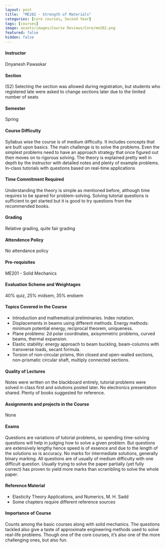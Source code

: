 ```yaml
---
layout: post
title:  "ME202 - Strength of Materials"
categories: [core courses, Second Year]
tags: [courses]
image: assets/images/Course Reviews/Core/me202.png
featured: false
hidden: false
---
```


#### Instructor
Dnyanesh Pawaskar

#### Section
(S2) Selecting the section was allowed during registration, but students who registered late were asked to change sections later due to the limited number of seats

#### Semester
Spring

#### Course Difficulty
Syllabus wise the course is of medium difficulty. It includes concepts that are built upon basics. The main challenge is to solve the problems. Even the simplest problems need to have an approach strategy that once figured out then moves on to rigorous solving. The theory is explained pretty well in depth by the instructor with detailed notes and plenty of example problems. In-class tutorials with questions based on real-time applications

#### Time Commitment Required
Understanding the theory is simple as mentioned before, although time requires to be spared for problem-solving. Solving tutorial questions is sufficient to get started but it is good to try questions from the recommended books.

#### Grading
Relative grading, quite fair grading

#### Attendence Policy
No attendance policy

#### Pre-requisites
ME201 - Solid Mechanics

#### Evaluation Scheme and Weightages
40% quiz, 25% midsem, 35% endsem 

#### Topics Covered in the Course
* Introduction and mathematical preliminaries. Index notation.
* Displacements in beams using different methods. Energy methods: minimum potential energy, reciprocal theorem, uniqueness.
* Plane problems: 2d polar coordinates, axisymmetric problems, curved beams, thermal expansion.
* Elastic stability: energy approach to beam buckling, beam-columns with transverse loads, secant formula.
* Torsion of non-circular prisms, thin closed and open-walled sections, non-prismatic circular shaft, multiply connected sections.

#### Quality of Lectures
Notes were written on the blackboard entirely, tutorial problems were solved in class first and solutions posted later. No electronics presentation shared. Plenty of books suggested for reference. 

#### Assignments and projects in the Course
None 

#### Exams
Questions are variations of tutorial problems, so spending time-solving questions will help in judging how to solve a given problem. But questions are extensively lengthy hence speed is of essence and due to the length of the solutions so is accuracy. No marks for intermediate solutions, generally binary marking. All questions are of usually of medium difficulty with one difficult question. Usually trying to solve the paper partially (yet fully correct) has proven to yield more marks than scrambling to solve the whole paper.

#### Reference Material
* Elasticity Theory Applications, and Numerics, M. H. Sadd
* Some chapters require different reference sources


#### Importance of Course
Counts among the basic courses along with solid mechanics. The questions tackled also give a taste of approximate engineering methods used to solve real-life problems. Though one of the core courses, it’s also one of the more challenging ones, but also fun.


